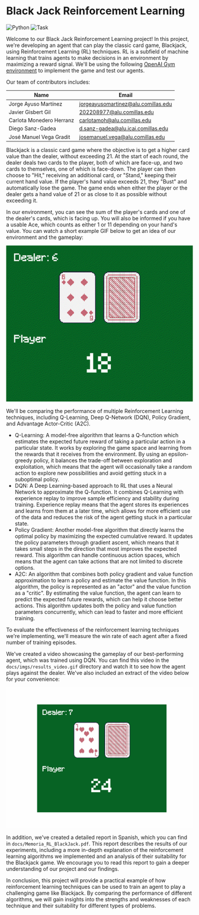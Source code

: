 # Black Jack Reinforcement Learning

![Python](https://img.shields.io/badge/python-v3.10+-blue.svg)
![Task](https://img.shields.io/badge/task-Reinforcement_Learning-green.svg)

Welcome to our Black Jack Reinforcement Learning project! In this project, we're developing an agent that can play the classic card game, Blackjack, using Reinforcement Learning (RL) techniques. RL is a subfield of machine learning that trains agents to make decisions in an environment by maximizing a reward signal. We'll be using the following [OpenAI Gym environment](https://gymnasium.farama.org/environments/toy_text/blackjack/) to implement the game and test our agents.

Our team of contributors includes:

|Name                    |Email                              |
|------------------------|-----------------------------------|
|Jorge Ayuso Martínez    |jorgeayusomartinez@alu.comillas.edu|
|Javier Gisbert Gil      |202208977@alu.comillas.edu         |
|Carlota Monedero Herranz|carlotamoh@alu.comillas.edu        |
|Diego Sanz-Gadea        |d.sanz-gadea@alu.icai.comillas.edu |
|José Manuel Vega Gradit |josemanuel.vega@alu.comillas.edu   |


Blackjack is a classic card game where the objective is to get a higher card value than the dealer, without exceeding 21. At the start of each round, the dealer deals two cards to the player, both of which are face-up, and two cards to themselves, one of which is face-down. The player can then choose to "Hit," receiving an additional card, or "Stand," keeping their current hand value. If the player's hand value exceeds 21, they "Bust" and automatically lose the game. The game ends when either the player or the dealer gets a hand value of 21 or as close to it as possible without exceeding it. 

In our environment, you can see the sum of the player's cards and one of the dealer's cards, which is facing up. You will also be informed if you have a usable Ace, which counts as either 1 or 11 depending on your hand's value. You can watch a short example GIF below to get an idea of our environment and the gameplay:

![example_gif](./docs/imgs/blackjack_environment.gif)

We'll be comparing the performance of multiple Reinforcement Learning techniques, including Q-Learning, Deep Q-Network (DQN), Policy Gradient, and Advantage Actor-Critic (A2C).

+ Q-Learning: A model-free algorithm that learns a Q-function which estimates the expected future reward of taking a particular action in a particular state. It works by exploring the game space and learning from the rewards that it receives from the environment. By using an epsilon-greedy policy, it balances the trade-off between exploration and exploitation, which means that the agent will occasionally take a random action to explore new possibilities and avoid getting stuck in a suboptimal policy.
+ DQN: A Deep Learning-based approach to RL that uses a Neural Network to approximate the Q-function. It combines Q-Learning with experience replay to improve sample efficiency and stability during training. Experience replay means that the agent stores its experiences and learns from them at a later time, which allows for more efficient use of the data and reduces the risk of the agent getting stuck in a particular state.
+ Policy Gradient: Another model-free algorithm that directly learns the optimal policy by maximizing the expected cumulative reward. It updates the policy parameters through gradient ascent, which means that it takes small steps in the direction that most improves the expected reward. This algorithm can handle continuous action spaces, which means that the agent can take actions that are not limited to discrete options.
+ A2C: An algorithm that combines both policy gradient and value function approximation to learn a policy and estimate the value function. In this algorithm, the policy is represented as an "actor" and the value function as a "critic". By estimating the value function, the agent can learn to predict the expected future rewards, which can help it choose better actions. This algorithm updates both the policy and value function parameters concurrently, which can lead to faster and more efficient training.

To evaluate the effectiveness of the reinforcement learning techniques we're implementing, we'll measure the win rate of each agent after a fixed number of training episodes.

We've created a video showcasing the gameplay of our best-performing agent, which was trained using DQN. You can find this video in the `docs/imgs/results_video.gif` directory and watch it to see how the agent plays against the dealer. We've also included an extract of the video below for your convenience:

![results_gif](./docs/imgs/results_video.gif)

In addition, we've created a detailed report in Spanish, which you can find in `docs/Memoria_RL_BlackJack.pdf`. This report describes the results of our experiments, including a more in-depth explanation of the reinforcement learning algorithms we implemented and an analysis of their suitability for the Blackjack game. We encourage you to read this report to gain a deeper understanding of our project and our findings.

In conclusion, this project will provide a practical example of how reinforcement learning techniques can be used to train an agent to play a challenging game like Blackjack. By comparing the performance of different algorithms, we will gain insights into the strengths and weaknesses of each technique and their suitability for different types of problems.
